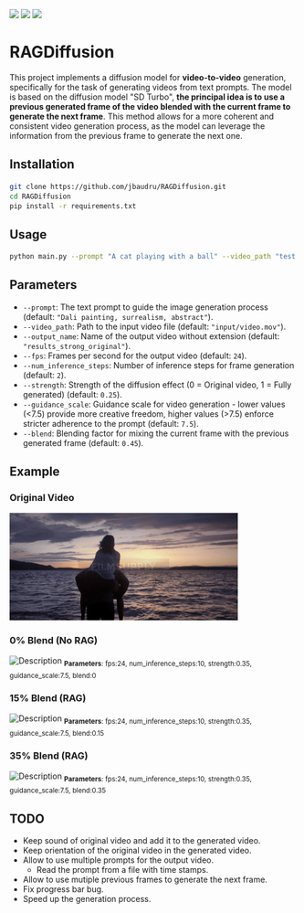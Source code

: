<p align="left">
  <img src="https://img.shields.io/badge/Torch-EE4C2C?style=for-the-badge&logo=pytorch&logoColor=white" />
  <img src="https://img.shields.io/badge/StableDiffusion-000000?style=for-the-badge&logo=stable%20diffusion&logoColor=white" />
  <img src="https://img.shields.io/badge/Python-3776AB?style=for-the-badge&logo=python&logoColor=white" />
</p>

# RAGDiffusion

This project implements a diffusion model for **video-to-video** generation, specifically for the task of generating videos from text prompts. The model is based on the diffusion model "SD Turbo", **the principal idea is to use a previous generated frame of the video blended with the current frame to generate the next frame**. This method allows for a more coherent and consistent video generation process, as the model can leverage the information from the previous frame to generate the next one.


## Installation
```bash
git clone https://github.com/jbaudru/RAGDiffusion.git 
cd RAGDiffusion
pip install -r requirements.txt
```


## Usage
```bash
python main.py --prompt "A cat playing with a ball" --video_path "test.mov" --output_name "resutl" --fps 10 --num_inference_steps 4 --strength 0.75 --guidance_scale 7.5 --blend 0.3
```

## Parameters
- `--prompt`: The text prompt to guide the image generation process (default: `"Dali painting, surrealism, abstract"`).
- `--video_path`: Path to the input video file (default: `"input/video.mov"`).
- `--output_name`: Name of the output video without extension (default: `"results_strong_original"`).
- `--fps`: Frames per second for the output video (default: `24`).
- `--num_inference_steps`: Number of inference steps for frame generation (default: `2`).
- `--strength`: Strength of the diffusion effect (0 = Original video, 1 = Fully generated) (default: `0.25`).
- `--guidance_scale`: Guidance scale for video generation - lower values (<7.5) provide more creative freedom, higher values (>7.5) enforce stricter adherence to the prompt (default: `7.5`).
- `--blend`: Blending factor for mixing the current frame with the previous generated frame (default: `0.45`).


## Example

### Original Video
![Description](example/original.gif)

### 0% Blend (No RAG)
![Description](example/rag0.gif)
<sub>**Parameters**: fps:24, num_inference_steps:10, strength:0.35, guidance_scale:7.5, blend:0</sub>

### 15% Blend (RAG)
![Description](example/rag15.gif)
<sub>**Parameters**: fps:24, num_inference_steps:10, strength:0.35, guidance_scale:7.5, blend:0.15</sub>

### 35% Blend (RAG)
![Description](example/rag35.gif)
<sub>**Parameters**: fps:24, num_inference_steps:10, strength:0.35, guidance_scale:7.5, blend:0.35</sub>

## TODO
- Keep sound of original video and add it to the generated video.
- Keep orientation of the original video in the generated video.
- Allow to use multiple prompts for the output video.
  - Read the prompt from a file with time stamps.
- Allow to use mutiple previous frames to generate the next frame.
- Fix progress bar bug.
- Speed up the generation process.